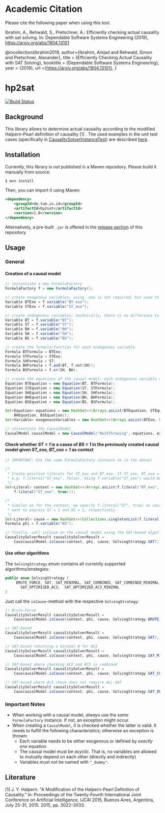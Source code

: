 # Academic Citation 
Please cite the following paper when using this tool. 

Ibrahim, A., Rehwald, S., Pretschner, A.: Efficiently checking actual causality with sat solving. In: Dependable Software Systems Engineering (2019), https://arxiv.org/abs/1904.13101

@incollection{ibrahim2019,
	author={Ibrahim, Amjad and Rehwald, Simon and Pretschner, Alexander},
	title     = {Efficiently Checking Actual Causality with SAT Solving},
	booktitle = {Dependable Software Systems Engineering},
	year      = {2019},
	url ={https://arxiv.org/abs/1904.13101},
}
# hp2sat

 [![Build Status](https://travis-ci.com/amjadKhalifah/HP2SAT1.0.svg?branch=master)](https://travis-ci.com/amjadKhalifah/HP2SAT1.0)

## Background
This library allows to determine actual causality according to the modified Halpern-Pearl definition of causality [1]
. The used examples in the unit test cases (specifically in [CausalitySolverInstanceTest](
./src/test/java/de/tum/in/i4/hp2sat/causality/CausalitySolverInstanceTest.java)) are described [here](./doc/models.pdf).

## Installation

Currently, this library is _not_ published in a Maven repository. Please build it manually from source: 

```bash
$ mvn install
```
Then, you can import it using Maven:
```xml
<dependency>
    <groupId>de.tum.in.i4</groupId>
    <artifactId>hp2sat</artifactId>
    <version>1.0</version>
</dependency>
```

Alternatively, a pre-built ```.jar``` is offered in the [release section](https://github.com/amjadKhalifah/HP2SAT1.0/releases) of this repository.

## Usage

### General

#### Creation of a causal model
```java
// instantiate a new FormulaFactory
FormulaFactory f = new FormulaFactory();

// create exogenous variables; using _exo is not required, but used to distinguish them
Variable BTExo = f.variable("BT_exo");
Variable STExo = f.variable("ST_exo");

// create endogenous variables; technically, there is no difference to exogenous ones
Variable BT = f.variable("BT");
Variable ST = f.variable("ST");
Variable BH = f.variable("BH");
Variable SH = f.variable("SH");
Variable BS = f.variable("BS");

// create the formula/function for each endogenous variable
Formula BTFormula = BTExo;
Formula STFormula = STExo;
Formula SHFormula = ST;
Formula BHFormula = f.and(BT, f.not(SH));
Formula BSFormula = f.or(SH, BH);

// create the equations of the causal model: each endogenous variable and its formula form an equation
Equation BTEquation = new Equation(BT, BTFormula);
Equation STEquation = new Equation(ST, STFormula);
Equation SHEquation = new Equation(SH, SHFormula);
Equation BHEquation = new Equation(BH, BHFormula);
Equation BSEquation = new Equation(BS, BSFormula);

Set<Equation> equations = new HashSet<>(Arrays.asList(BTEquation, STEquation, SHEquation,
    BHEquation, BSEquation));
Set<Variable> exogenousVariables = new HashSet<>(Arrays.asList(BTExo, STExo));

// instantiate the CausalModel
CausalModel causalModel = new CausalModel("RockThrowing", equations, exogenousVariables, f);
```

#### Check whether *ST = 1* is a cause of *BS = 1* in the previously created causal model given *ST_exo, BT_exo = 1* as context
```java
// IMPORTANT: Use the same FormulaFactory instance as in the above!

/*
 * Create positive literals for ST_exo and BT_exo. If ST_exo, BT_exo = 0, we would create negative ones,
 * e.g. f.literal("ST_exo", false). Using f.variable("ST_exo") would be a shortcut for f.literal("ST_exo", true)
 */
Set<Literal> context = new HashSet<>(Arrays.asList(f.literal("BT_exo", true),
    f.literal("ST_exo", true)));

/*
 * Similar as for the context, we specify f.literal("ST", true) as cause and f.variable("BS") as phi, as we 
 * want to express ST = 1 and BS = 1, respectively.
 */
Set<Literal> cause = new HashSet<>(Collections.singletonList(f.literal("ST", true)));
Formula phi = f.variable("BS");

// finally, call isCause on the causal model using the SAT-based algorithm
CausalitySolverResult causalitySolverResult =
    CauscausalModel.isCause(context, phi, cause, SolvingStrategy.SAT);
```

#### Use other algorithms

The ```SolvingStrategy``` enum contains all currently supported algorithms/strategies:
```java
public enum SolvingStrategy {
     BRUTE_FORCE, SAT, SAT_MINIMAL, SAT_COMBINED, SAT_COMBINED_MINIMAL, 
       SAT_OPTIMIZED_AC3,  SAT_OPTIMIZED_AC3_MINIMAL
}
```

Just call the ```isCause```-method with the respective ```SolvingStrategy```:
```java
// Brute-Force
CausalitySolverResult causalitySolverResult =
    CauscausalModel.isCause(context, phi, cause, SolvingStrategy.BRUTE_FORCE);

// SAT-based
CausalitySolverResult causalitySolverResult =
    CauscausalModel.isCause(context, phi, cause, SolvingStrategy.SAT);

// SAT-based returning a minimal W for AC2
CausalitySolverResult causalitySolverResult =
    CauscausalModel.isCause(context, phi, cause, SolvingStrategy.SAT_MINIMAL);

// SAT-based where checking AC2 and AC3 is combined
CausalitySolverResult causalitySolverResult =
    CauscausalModel.isCause(context, phi, cause, SolvingStrategy.SAT_COMBINED);

// SAT-based where AC3 check does not require ALL-SAT
CausalitySolverResult causalitySolverResult =
    CauscausalModel.isCause(context, phi, cause, SolvingStrategy.SAT_OPTIMIZED_AC3);
```

### Important Notes

- When working with a causal model, *always* use the *same* `FormulaFactory` instance. If not, an exception might occur.
- When creating a `CausalModel`, it is checked whether the latter is valid. It needs to fulfill the following 
characteristics; otherwise an exception is thrown:
    - Each variable needs to be either exogenous or defined by *exactly one* equation.
    - The causal model must be *acyclic*. That is, no variables are allowed to mutually depend on each other 
    (directly and indirectly)
    - Variables must not be named with `"_dummy"`.
    
## Literature

[1] J. Y. Halpern. "A Modification of the Halpern-Pearl Definition of Causality." In: Proceedings of the Twenty-Fourth International Joint Conference on Artificial Intelligence, IJCAI 2015, Buenos Aires, Argentina, July 25-31, 2015. 2015, pp. 3022–3033.
